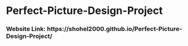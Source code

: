 # Perfect-Picture-Design-Project
<h3>Website Link: https://shohel2000.github.io/Perfect-Picture-Design-Project/</h3>
